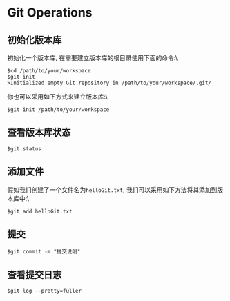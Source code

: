 # Git Operations

## 初始化版本库

初始化一个版本库, 在需要建立版本库的根目录使用下面的命令:\
```git
$cd /path/to/your/workspace
$git init
>Initialized empty Git repository in /path/to/your/workspace/.git/
```

你也可以采用如下方式来建立版本库:\

```git
$git init /path/to/your/workspace 
```

## 查看版本库状态

```git
$git status
```

## 添加文件

假如我们创建了一个文件名为`helloGit.txt`,
我们可以采用如下方法将其添加到版本库中:\
```git
$git add helloGit.txt
```

## 提交

```git
$git commit -m "提交说明"
```

## 查看提交日志

```git
$git log --pretty=fuller
```
